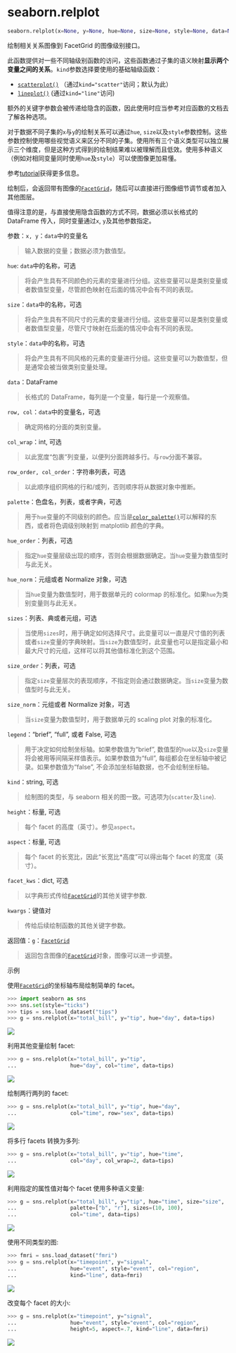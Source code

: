 # seaborn.relplot

```py
seaborn.relplot(x=None, y=None, hue=None, size=None, style=None, data=None, row=None, col=None, col_wrap=None, row_order=None, col_order=None, palette=None, hue_order=None, hue_norm=None, sizes=None, size_order=None, size_norm=None, markers=None, dashes=None, style_order=None, legend='brief', kind='scatter', height=5, aspect=1, facet_kws=None, **kwargs)
```

绘制相关关系图像到 FacetGrid 的图像级别接口。

此函数提供对一些不同轴级别函数的访问，这些函数通过子集的语义映射**显示两个变量之间的关系**。`kind`参数选择要使用的基础轴级函数：

*   [`scatterplot()`](seaborn.scatterplot.html#seaborn.scatterplot "seaborn.scatterplot") （通过`kind="scatter"`访问；默认为此）
*   [`lineplot()`](seaborn.lineplot.html#seaborn.lineplot "seaborn.lineplot") (通过`kind="line"`访问)

额外的关键字参数会被传递给隐含的函数，因此使用时应当参考对应函数的文档去了解各种选项。

对于数据不同子集的`x`与`y`的绘制关系可以通过`hue`, `size`以及`style`参数控制。这些参数控制使用哪些视觉语义来区分不同的子集。使用所有三个语义类型可以独立展示三个维度，但是这种方式得到的绘制结果难以被理解而且低效。使用多种语义（例如对相同变量同时使用`hue`及`style`）可以使图像更加易懂。

参考[tutorial](http://seaborn.pydata.org/tutorial/relational.html#relational-tutorial)获得更多信息。

绘制后，会返回带有图像的[`FacetGrid`](seaborn.FacetGrid.html#seaborn.FacetGrid "seaborn.FacetGrid")，随后可以直接进行图像细节调节或者加入其他图层。

值得注意的是，与直接使用隐含函数的方式不同，数据必须以长格式的 DataFrame 传入，同时变量通过`x`, `y`及其他参数指定。

参数：`x, y`：`data`中的变量名

> 输入数据的变量；数据必须为数值型。

`hue`: `data`中的名称，可选

> 将会产生具有不同颜色的元素的变量进行分组。这些变量可以是类别变量或者数值型变量，尽管颜色映射在后面的情况中会有不同的表现。

`size`：`data`中的名称，可选

> 将会产生具有不同尺寸的元素的变量进行分组。这些变量可以是类别变量或者数值型变量，尽管尺寸映射在后面的情况中会有不同的表现。

`style`：`data`中的名称，可选

> 将会产生具有不同风格的元素的变量进行分组。这些变量可以为数值型，但是通常会被当做类别变量处理。

`data`：DataFrame

> 长格式的 DataFrame，每列是一个变量，每行是一个观察值。

`row, col`：`data`中的变量名，可选

> 确定网格的分面的类别变量。

`col_wrap`：int, 可选

> 以此宽度“包裹”列变量，以便列分面跨越多行。与`row`分面不兼容。

`row_order, col_order`：字符串列表，可选

> 以此顺序组织网格的行和/或列，否则顺序将从数据对象中推断。

`palette`：色盘名，列表，或者字典，可选

> 用于`hue`变量的不同级别的颜色。应当是[`color_palette()`](seaborn.color_palette.html#seaborn.color_palette "seaborn.color_palette")可以解释的东西，或者将色调级别映射到 matplotlib 颜色的字典。

`hue_order`：列表，可选

> 指定`hue`变量层级出现的顺序，否则会根据数据确定。当`hue`变量为数值型时与此无关。

`hue_norm`：元组或者 Normalize 对象，可选

> 当`hue`变量为数值型时，用于数据单元的 colormap 的标准化。如果`hue`为类别变量则与此无关。

`sizes`：列表、典或者元组，可选

> 当使用`sizes`时，用于确定如何选择尺寸。此变量可以一直是尺寸值的列表或者`size`变量的字典映射。当`size`为数值型时，此变量也可以是指定最小和最大尺寸的元组，这样可以将其他值标准化到这个范围。

`size_order`：列表，可选

> 指定`size`变量层次的表现顺序，不指定则会通过数据确定。当`size`变量为数值型时与此无关。

`size_norm`：元组或者 Normalize 对象，可选

> 当`size`变量为数值型时，用于数据单元的 scaling plot 对象的标准化。

`legend`：“brief”, “full”, 或者 False, 可选

> 用于决定如何绘制坐标轴。如果参数值为“brief”, 数值型的`hue`以及`size`变量将会被用等间隔采样值表示。如果参数值为“full”, 每组都会在坐标轴中被记录。如果参数值为“false”, 不会添加坐标轴数据，也不会绘制坐标轴。

`kind`：string, 可选

> 绘制图的类型，与 seaborn 相关的图一致。可选项为(`scatter`及`line`).

`height`：标量, 可选

> 每个 facet 的高度（英寸）。参见`aspect`。

`aspect`：标量, 可选

> 每个 facet 的长宽比，因此“长宽比*高度”可以得出每个 facet 的宽度（英寸）。

`facet_kws`：dict, 可选

> 以字典形式传给[`FacetGrid`](seaborn.FacetGrid.html#seaborn.FacetGrid "seaborn.FacetGrid")的其他关键字参数.

`kwargs`：键值对

> 传给后续绘制函数的其他关键字参数。


返回值：`g`：[`FacetGrid`](seaborn.FacetGrid.html#seaborn.FacetGrid "seaborn.FacetGrid")

> 返回包含图像的[`FacetGrid`](seaborn.FacetGrid.html#seaborn.FacetGrid "seaborn.FacetGrid")对象，图像可以进一步调整。



示例

使用[`FacetGrid`](seaborn.FacetGrid.html#seaborn.FacetGrid "seaborn.FacetGrid")的坐标轴布局绘制简单的 facet。

```py
>>> import seaborn as sns
>>> sns.set(style="ticks")
>>> tips = sns.load_dataset("tips")
>>> g = sns.relplot(x="total_bill", y="tip", hue="day", data=tips)

```

<img src="https://raw.githubusercontent.com/HG1227/image/master/img_tuchuang/20200511215025.jpg"/>

利用其他变量绘制 facet:

```py
>>> g = sns.relplot(x="total_bill", y="tip",
...                 hue="day", col="time", data=tips)

```

<img src="https://raw.githubusercontent.com/HG1227/image/master/img_tuchuang/20200511215221.jpg"/>

绘制两行两列的 facet:

```py
>>> g = sns.relplot(x="total_bill", y="tip", hue="day",
...                 col="time", row="sex", data=tips)

```

<img src="https://raw.githubusercontent.com/HG1227/image/master/img_tuchuang/20200511215312.jpg"/>

将多行 facets 转换为多列:

```py
>>> g = sns.relplot(x="total_bill", y="tip", hue="time",
...                 col="day", col_wrap=2, data=tips)

```

<img src="https://raw.githubusercontent.com/HG1227/image/master/img_tuchuang/20200511215423.jpg"/>

利用指定的属性值对每个 facet 使用多种语义变量:

```py
>>> g = sns.relplot(x="total_bill", y="tip", hue="time", size="size",
...                 palette=["b", "r"], sizes=(10, 100),
...                 col="time", data=tips)

```

<img src="https://raw.githubusercontent.com/HG1227/image/master/img_tuchuang/20200511215624.jpg"/>

使用不同类型的图:

```py
>>> fmri = sns.load_dataset("fmri")
>>> g = sns.relplot(x="timepoint", y="signal",
...                 hue="event", style="event", col="region",
...                 kind="line", data=fmri)

```

<img src="https://raw.githubusercontent.com/HG1227/image/master/img_tuchuang/20200511220008.jpg"/>

改变每个 facet 的大小:

```py
>>> g = sns.relplot(x="timepoint", y="signal",
...                 hue="event", style="event", col="region",
...                 height=5, aspect=.7, kind="line", data=fmri)

```

<img src="https://raw.githubusercontent.com/HG1227/image/master/img_tuchuang/20200511220043.jpg"/>